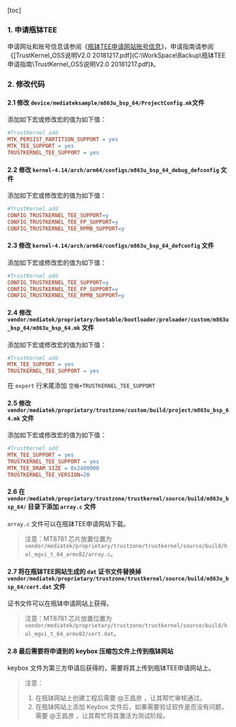 [toc]

### 1. 申请甁钵TEE

申请网址和账号信息请参阅《[甁钵TEE申请网站账号信息](C:\WorkSpace\GitSpace\Xiaotuan\Notes\Company\微步\公司资料\甁钵TEE申请网站账号信息.md)》，申请指南请参阅《[TrustKernel_OSS说明V2.0 20181217.pdf](C:\WorkSpace\Backup\甁钵TEE申请指南\TrustKernel_OSS说明V2.0 20181217.pdf)》。

### 2. 修改代码

#### 2.1 修改 `device/mediateksample/m863u_bsp_64/ProjectConfig.mk`文件

添加如下宏或修改宏的值为如下值：

```makefile
#TrustKernel add
MTK_PERSIST_PARTITION_SUPPORT = yes
MTK_TEE_SUPPORT = yes
TRUSTKERNEL_TEE_SUPPORT = yes
```

#### 2.2 修改 `kernel-4.14/arch/arm64/configs/m863u_bsp_64_debug_defconfig` 文件

添加如下宏或修改宏的值为如下值：

```makefile
#TrustKernel add
CONFIG_TRUSTKERNEL_TEE_SUPPORT=y
CONFIG_TRUSTKERNEL_TEE_FP_SUPPORT=y
CONFIG_TRUSTKERNEL_TEE_RPMB_SUPPORT=y
```

#### 2.3 修改 `kernel-4.14/arch/arm64/configs/m863u_bsp_64_defconfig` 文件

添加如下宏或修改宏的值为如下值：

```makefile
#TrustKernel add
CONFIG_TRUSTKERNEL_TEE_SUPPORT=y
CONFIG_TRUSTKERNEL_TEE_FP_SUPPORT=y
CONFIG_TRUSTKERNEL_TEE_RPMB_SUPPORT=y
```

#### 2.4 修改 `vendor/mediatek/proprietary/bootable/bootloader/preloader/custom/m863u_bsp_64/m863u_bsp_64.mk` 文件

添加如下宏或修改宏的值为如下值：

```makefile
#TrustKernel add
MTK_TEE_SUPPORT = yes
TRUSTKERNEL_TEE_SUPPORT = yes
```

在 `export` 行末尾添加 `空格+TRUSTKERNEL_TEE_SUPPORT` 

#### 2.5 修改 `vendor/mediatek/proprietary/trustzone/custom/build/project/m863u_bsp_64.mk` 文件

添加如下宏或修改宏的值为如下值：

```makefile
#TrustKernel add
MTK_TEE_SUPPORT = yes
TRUSTKERNEL_TEE_SUPPORT = yes
MTK_TEE_DRAM_SIZE = 0x2400000
TRUSTKERNEL_TEE_VERSION=20
```

#### 2.6 在 `vendor/mediatek/proprietary/trustzone/trustkernel/source/build/m863u_bsp_64/` 目录下添加 `array.c` 文件

`array.c` 文件可以在甁钵TEE申请网站下载。

> 注意：MT8781 芯片放置位置为 `vendor/mediatek/proprietary/trustzone/trustkernel/source/build/hal_mgvi_t_64_armv82/array.c`。

#### 2.7 将在甁钵TEE网站生成的 `dat` 证书文件替换掉 `vendor/mediatek/proprietary/trustzone/trustkernel/source/build/m863u_bsp_64/cert.dat` 文件

证书文件可以在甁钵申请网站上获得。

> 注意：MT8781 芯片放置位置为 `vendor/mediatek/proprietary/trustzone/trustkernel/source/build/hal_mgvi_t_64_armv82/cert.dat`。

#### 2.8 最后需要将申请到的 keybox 压缩包文件上传到甁钵网站

keybox 文件为第三方申请后获得的，需要将其上传到甁钵TEE申请网站上。

> 注意：
>
> 1. 在甁钵网站上创建工程后需要 @王昌彦 ，让其帮忙审核通过。
> 2. 在甁钵网站上添加 Keybox 文件后，如果需要验证软件是否没有问题，需要 @王昌彦 ，让其帮忙将其激活为测试阶段。



